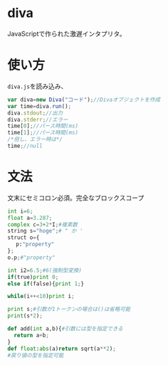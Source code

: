 # diva
JavaScriptで作られた激遅インタプリタ。
# 使い方
<code>diva.js</code>を読み込み、
```JavaScript
var diva=new Diva("コード");//Divaオブジェクトを作成
var time=diva.run();
diva.stdout;//出力
diva.stderr;//エラー
time[0];//パース時間(ms)
time[1];//パース時間(ms)
/*但し、エラー時は*/
time;//null
```
# 文法
文末にセミコロン必須。完全なブロックスコープ
```Python
int i=6;
float a=3.287;
complex c=3+2*I;#複素数
string s="hoge";# " か '
struct o={
　 p:"property"
};
o.p;#"property"

int i2=6.5;#6(強制型変換)
if(true)print 0;
else if(false){print 1;}

while(i++<10)print i;

print s;#引数が1トークンの場合は()は省略可能
print(s*2);

def add(int a,b){#引数には型を指定できる
  return a+b;
}
def float:abs(a)return sqrt(a**2);
#戻り値の型を指定可能
```
